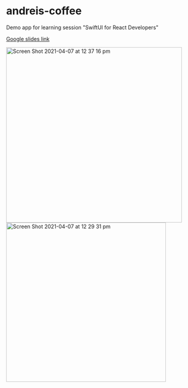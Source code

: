 # andreis-coffee
Demo app for learning session "SwiftUI for React Developers"

[Google slides link](https://docs.google.com/presentation/d/1mw9tPRhPKIL5k96WO4f5XBdK1UmmS6gMKORbiMFhezE/edit?usp=sharing)


<img width="472" alt="Screen Shot 2021-04-07 at 12 37 16 pm" src="https://user-images.githubusercontent.com/17066229/127492718-cac742a9-73fb-426e-be1e-25ce50b1abad.png">
<img width="429" alt="Screen Shot 2021-04-07 at 12 29 31 pm" src="https://user-images.githubusercontent.com/17066229/127492747-13f9e0ed-8069-46c4-b99a-e5d96f6f6667.png">
